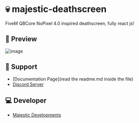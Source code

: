 # 💀 majestic-deathscreen
FiveM QBCore NoPixel 4.0 inspired deathscreen, fully react js!

## 👀 Preview
![image](https://github.com/majestic-development/majestic-deathscreen/assets/154363410/63ed457a-d5b1-442e-99d0-57f22ff1ac74)


## 🤝 Support
- [Documentation Page](read the readme.md inside the file)
- [Discord Server](https://discord.gg/SbjjtT9WsG)

## 💻 Developer
- [Majestic Developments](https://discord.gg/SbjjtT9WsG)
